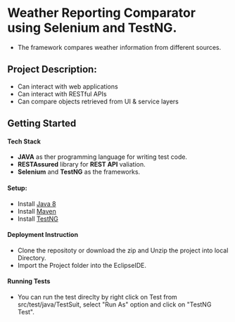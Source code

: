 # Weather Reporting Comparator using Selenium and TestNG.
* The framework compares weather information from different sources.

## Project Description:
* Can interact with web applications
* Can interact with RESTful APIs
* Can compare objects retrieved from UI & service layers

## Getting Started

#### Tech Stack
* **JAVA** as ther programming language for writing test code.
* **RESTAssured** library for **REST API** valiation.
* **Selenium** and **TestNG** as the frameworks.


#### Setup:
* Install [Java 8](http://www.oracle.com/technetwork/java/javase/overview/java8-2100321.html)
* Install [Maven](https://maven.apache.org/)
* Install [TestNG](http://testng.org/)

#### Deployment Instruction
* Clone the repositoty or download the zip and Unzip the project into local Directory.
* Import the Project folder into the EclipseIDE.

#### Running Tests
* You can run the test direclty by right click on Test from src/test/java/TestSuit, select "Run As" option and click on "TestNG Test".
